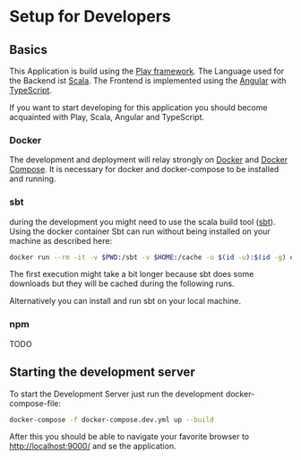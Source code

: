 # Setup for Developers

## Basics

This Application is build using the [Play framework](https://playframework.com/).
The Language used for the Backend ist [Scala](https://www.scala-lang.org/).
The Frontend is implemented using the [Angular](https://angular.io/) with [TypeScript](https://www.typescriptlang.org/).

If you want to start developing for this application you should become acquainted with Play, Scala, Angular and TypeScript. 

### Docker

The development and deployment will relay strongly on [Docker](https://www.docker.com/) and [Docker Compose](https://docs.docker.com/compose/).
It is necessary for docker and docker-compose to be installed and running.

### sbt

during the development you might need to use the scala build tool ([sbt](https://www.scala-sbt.org/)).
Using the docker container Sbt can run without being installed on your machine as described here:

```bash
docker run --rm -it -v $PWD:/sbt -v $HOME:/cache -u $(id -u):$(id -g) dstulle/sbt
```

The first execution might take a bit longer because sbt does some downloads but they will be cached during the following runs.

Alternatively you can install and run sbt on your local machine.

### npm

TODO

## Starting the development server

To start the Development Server just run the development docker-compose-file:

```bash
docker-compose -f docker-compose.dev.yml up --build
```

After this you should be able to navigate your favorite browser to [http://localhost:9000/](http://localhost:9000/) and se the application.
